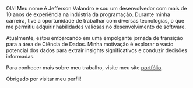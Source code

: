 Olá! Meu nome é Jefferson Valandro e sou um desenvolvedor com mais de 10 anos de experiência na indústria da programação. Durante minha carreira, tive a oportunidade de trabalhar com diversas tecnologias, o que me permitiu adquirir habilidades valiosas no desenvolvimento de software.

Atualmente, estou embarcando em uma empolgante jornada de transição para a área de Ciência de Dados. Minha motivação é explorar o vasto potencial dos dados para extrair insights significativos e conduzir decisões informadas.

Para conhecer mais sobre meu trabalho, visite meu site [portfólio](https://jeffev.github.io/jeffersonvalandro/).

Obrigado por visitar meu perfil!
